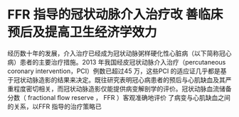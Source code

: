 # FFR 指导的冠状动脉介入治疗改 善临床预后及提高卫生经济学效力  
经历数十年的发展，介入治疗已经成为冠状动脉粥样硬化性心脏病（以下简称冠心病）患者的主要治疗措施。2013 年我国经皮冠状动脉介入治疗（percutaneous coronary intervention，PCI）例数已超过45 万，这些PCI 的适应证几乎都是基于冠状动脉造影的结果来决定。既往研究表明冠心病患者的预后与心肌缺血及其严重程度密切相关，而冠状动脉造影仅能提供病变解剖学的评价。冠状动脉血流储备分数（ fractional ﬂow reserve ， FFR ）客观准确地评价 了病变与心肌缺血之间的关系，以FFR 指导的治疗策略已  